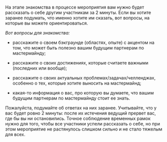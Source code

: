 На этапе знакомства в процессе мероприятия вам нужно будет рассказать о себе другим участникам за 2 минуты. Если вы хотите заранее подумать, что именно хотите им сказать, вот вопросы, на которые вы можете ориентироваться.

*Вот вопросы для знакомства:*

- расскажите о своем бэкграунде (областях, опыте) с акцентом на том, что может быть полезно вашим будущим партнерам по мастермайнду;

- расскажите о своих достижениях, которые считаете важными (последних или вообще);

- расскажите о своих актуальных проблемах/задачах/челленджах, особенно о тех, которые хотите выносить на мастермайнд;

- какая-то информация о вас, про которую вы думаете, что вашим будущим партнерам по мастермайнду стоит ее знать.

Пожалуйста, подумайте об ответах на них заранее. Учитывайте, что у вас будет ровно 2 минуты: после их истечения ведущий прервет вас, где бы вы ни остановились. Точное соблюдение временных рамок нужно для того, чтобы все участники успели рассказать о себе, но при этом мероприятие не растянулось слишком сильно и не стало тяжелым для всех.

